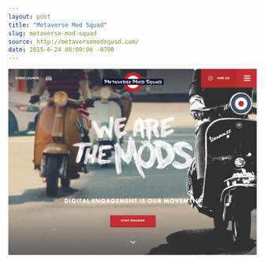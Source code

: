 ```yaml
---
layout: post
title: "Metaverse Mod Squad"
slug: metaverse-mod-squad
source: http://metaversemodsquad.com/
date: 2015-6-24 00:00:00 -0700
---
```


<img src="/assets/img/screenshots/metaverse-mod-squad.jpg">
